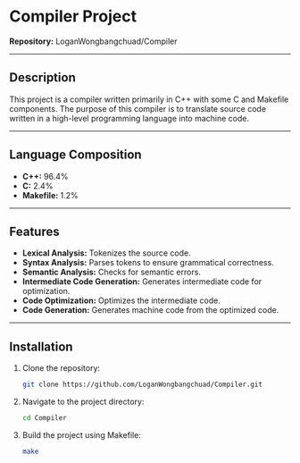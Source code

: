 # Compiler Project

**Repository:** LoganWongbangchuad/Compiler

---

## Description

This project is a compiler written primarily in C++ with some C and Makefile components. The purpose of this compiler is to translate source code written in a high-level programming language into machine code.

---

## Language Composition

- **C++:** 96.4%
- **C:** 2.4%
- **Makefile:** 1.2%

---

## Features

- **Lexical Analysis:** Tokenizes the source code.
- **Syntax Analysis:** Parses tokens to ensure grammatical correctness.
- **Semantic Analysis:** Checks for semantic errors.
- **Intermediate Code Generation:** Generates intermediate code for optimization.
- **Code Optimization:** Optimizes the intermediate code.
- **Code Generation:** Generates machine code from the optimized code.

---

## Installation

1. Clone the repository:
    ```bash
    git clone https://github.com/LoganWongbangchuad/Compiler.git
    ```
2. Navigate to the project directory:
    ```bash
    cd Compiler
    ```
3. Build the project using Makefile:
    ```bash
    make
    ```
